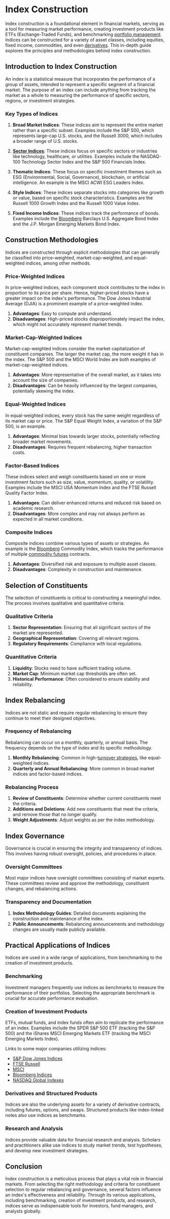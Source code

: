 # Index Construction

Index construction is a foundational element in financial markets, serving as a tool for measuring market performance, creating investment products like ETFs (Exchange-Traded Funds), and benchmarking [portfolio management](../p/portfolio_management.md). Indices can be constructed for a variety of asset classes, including equities, fixed income, commodities, and even [derivatives](../d/derivatives.md). This in-depth guide explores the principles and methodologies behind index construction.

## Introduction to Index Construction

An index is a statistical measure that incorporates the performance of a group of assets, intended to represent a specific segment of a financial market. The purpose of an index can include anything from tracking the market as a whole to measuring the performance of specific sectors, regions, or investment strategies.

### Key Types of Indices

1. **Broad Market Indices**: These indices aim to represent the entire market rather than a specific subset. Examples include the S&P 500, which represents large-cap U.S. stocks, and the Russell 3000, which includes a broader range of U.S. stocks.
   
2. **[Sector Indices](../s/sector_indices.md)**: These indices focus on specific sectors or industries like technology, healthcare, or utilities. Examples include the NASDAQ-100 Technology Sector Index and the S&P 500 Financials Index.
   
3. **Thematic Indices**: These focus on specific investment themes such as ESG (Environmental, Social, Governance), blockchain, or artificial intelligence. An example is the MSCI ACWI ESG Leaders Index.

4. **Style Indices**: These indices separate stocks into categories like growth or value, based on specific stock characteristics. Examples are the Russell 1000 Growth Index and the Russell 1000 Value Index.

5. **Fixed Income Indices**: These indices track the performance of bonds. Examples include the [Bloomberg](../b/bloomberg.md) Barclays U.S. Aggregate Bond Index and the J.P. Morgan Emerging Markets Bond Index.

## Construction Methodologies

Indices are constructed through explicit methodologies that can generally be classified into price-weighted, market-cap-weighted, and equal-weighted indices, among other methods.

### Price-Weighted Indices

In price-weighted indices, each component stock contributes to the index in proportion to its price per share. Hence, higher-priced stocks have a greater impact on the index's performance. The Dow Jones Industrial Average (DJIA) is a prominent example of a price-weighted index.

1. **Advantages**: Easy to compute and understand.
2. **Disadvantages**: High-priced stocks disproportionately impact the index, which might not accurately represent market trends.

### Market-Cap-Weighted Indices

Market-cap-weighted indices consider the market capitalization of constituent companies. The larger the market cap, the more weight it has in the index. The S&P 500 and the MSCI World Index are both examples of market-cap-weighted indices.

1. **Advantages**: More representative of the overall market, as it takes into account the size of companies.
2. **Disadvantages**: Can be heavily influenced by the largest companies, potentially skewing the index.

### Equal-Weighted Indices

In equal-weighted indices, every stock has the same weight regardless of its market cap or price. The S&P Equal Weight Index, a variation of the S&P 500, is an example.

1. **Advantages**: Minimal bias towards larger stocks, potentially reflecting broader market movements.
2. **Disadvantages**: Requires frequent rebalancing, higher transaction costs.

### Factor-Based Indices

These indices select and weigh constituents based on one or more investment factors such as size, value, momentum, quality, or volatility. Examples include the MSCI USA Momentum Index and the FTSE Russell Quality Factor Index.

1. **Advantages**: Can deliver enhanced returns and reduced risk based on academic research.
2. **Disadvantages**: More complex and may not always perform as expected in all market conditions.

### Composite Indices

Composite indices combine various types of assets or strategies. An example is the [Bloomberg](../b/bloomberg.md) Commodity Index, which tracks the performance of multiple [commodity futures](../c/commodity_futures.md) contracts.

1. **Advantages**: Diversified risk and exposure to multiple asset classes.
2. **Disadvantages**: Complexity in construction and maintenance.

## Selection of Constituents

The selection of constituents is critical to constructing a meaningful index. The process involves qualitative and quantitative criteria.

### Qualitative Criteria

1. **Sector Representation**: Ensuring that all significant sectors of the market are represented.
2. **Geographical Representation**: Covering all relevant regions.
3. **Regulatory Requirements**: Compliance with local regulations.

### Quantitative Criteria

1. **Liquidity**: Stocks need to have sufficient trading volume.
2. **Market Cap**: Minimum market cap thresholds are often set.
3. **Historical Performance**: Often considered to ensure stability and reliability.

## Index Rebalancing

Indices are not static and require regular rebalancing to ensure they continue to meet their designed objectives.

### Frequency of Rebalancing

Rebalancing can occur on a monthly, quarterly, or annual basis. The frequency depends on the type of index and its specific methodology.

1. **Monthly Rebalancing**: Common in high-[turnover strategies](../t/turnover_strategies.md), like equal-weighted indices.
2. **Quarterly and Annual Rebalancing**: More common in broad market indices and factor-based indices.

### Rebalancing Process

1. **Review of Constituents**: Determine whether current constituents meet the criteria.
2. **Additions and Deletions**: Add new constituents that meet the criteria, and remove those that no longer qualify.
3. **Weight Adjustments**: Adjust weights as per the index methodology.

## Index Governance

Governance is crucial in ensuring the integrity and transparency of indices. This involves having robust oversight, policies, and procedures in place.

### Oversight Committees

Most major indices have oversight committees consisting of market experts. These committees review and approve the methodology, constituent changes, and rebalancing actions.

### Transparency and Documentation

1. **Index Methodology Guides**: Detailed documents explaining the construction and maintenance of the index.
2. **Public Announcements**: Rebalancing announcements and methodology changes are usually made publicly available.

## Practical Applications of Indices

Indices are used in a wide range of applications, from benchmarking to the creation of investment products.

### Benchmarking

Investment managers frequently use indices as benchmarks to measure the performance of their portfolios. Selecting the appropriate benchmark is crucial for accurate performance evaluation.

### Creation of Investment Products

ETFs, mutual funds, and index funds often aim to replicate the performance of an index. Examples include the SPDR S&P 500 ETF (tracking the S&P 500) and the iShares MSCI Emerging Markets ETF (tracking the MSCI Emerging Markets Index).

Links to some major companies utilizing indices:
- [S&P Dow Jones Indices](https://www.spglobal.com/spdji/en/)
- [FTSE Russell](https://www.ftserussell.com/)
- [MSCI](https://www.msci.com/)
- [Bloomberg Indices](https://www.bloomberg.com/professional/product/indices/)
- [NASDAQ Global Indexes](https://indexes.nasdaqomx.com/)

### Derivatives and Structured Products

Indices are also the underlying assets for a variety of derivative contracts, including futures, options, and swaps. Structured products like index-linked notes also use indices as benchmarks.

### Research and Analysis

Indices provide valuable data for financial research and analysis. Scholars and practitioners alike use indices to study market trends, test hypotheses, and develop new investment strategies.

## Conclusion

Index construction is a meticulous process that plays a vital role in financial markets. From selecting the right methodology and criteria for constituent selection to regular rebalancing and governance, several factors influence an index's effectiveness and reliability. Through its various applications, including benchmarking, creation of investment products, and research, indices serve as indispensable tools for investors, fund managers, and analysts globally.